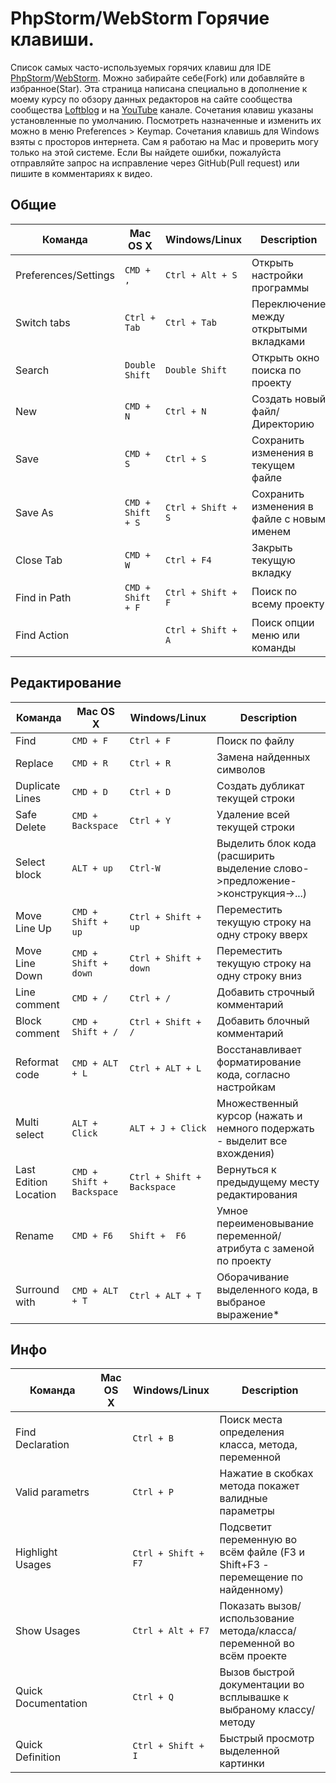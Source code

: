 # PhpStorm/WebStorm Горячие клавиши.

Список самых часто-используемых горячих клавиш для IDE [PhpStorm](https://www.jetbrains.com/phpstorm/)/[WebStorm](https://www.jetbrains.com/webstorm/). Можно забирайте себе(Fork) или добавляйте в избранное(Star).
Эта страница написана специально в дополнение к моему курсу по обзору данных редакторов на сайте сообщества сообщества [Loftblog](http://loftblog.ru/material/1-ustanovka-pervye-shagi/) и на [YouTube](https://www.youtube.com/playlist?list=PLY4rE9dstrJzAnXFt9m48Q0V5_2kVK1Qt) канале.
Сочетания клавиш указаны установленные по умолчанию. Посмотреть назначенные и изменить их можно в меню Preferences > Keymap.
Сочетания клавишь для Windows взяты с просторов интернета. Сам я работаю на Mac и проверить могу только на этой системе. Если Вы найдете ошибки, пожалуйста отправляйте запрос на исправление через GitHub(Pull request) или пишите в комментариях к видео. 


## Общие

| Команда | Mac OS X | Windows/Linux | Description |
| ------- | -------- | ------- | ----------- |
| Preferences/Settings | `CMD + ,` | `Ctrl + Alt + S`  | Открыть настройки программы |
| Switch tabs | `Ctrl + Tab` | `Ctrl + Tab`  | Переключение между открытыми вкладками |
| Search | `Double Shift` | `Double Shift`  | Открыть окно поиска по проекту  |
| New | `CMD + N` | `Ctrl + N`  | Создать новый файл/Директорию |
| Save | `CMD + S` | `Ctrl + S`  | Сохранить изменения в текущем файле |
| Save As | `CMD + Shift + S` | `Ctrl + Shift + S`  | Сохранить изменения в файле с новым именем |
| Close Tab | `CMD + W` |  `Ctrl + F4` | Закрыть текущую вкладку |
| Find in Path | `CMD + Shift + F` |  `Ctrl + Shift + F` | Поиск по всему проекту |
| Find Action | ` ` |  `Ctrl + Shift + A` | Поиск опции меню или команды |



## Редактирование

| Команда | Mac OS X | Windows/Linux | Description |
| ------- | -------- | ------- | ----------- |
| Find | `CMD + F` | `Ctrl + F`  | Поиск по файлу  |
| Replace | `CMD + R` | `Ctrl + R`  | Замена найденных символов  |
| Duplicate Lines | `CMD + D` | `Ctrl + D` | Создать дубликат текущей строки |
| Safe Delete | `CMD + Backspace` | `Ctrl + Y` | Удаление всей текущей строки |
| Select block | `ALT + up` | `Ctrl-W`  | Выделить блок кода (расширить выделение слово->предложение->конструкция->...)|
| Move Line Up | `CMD + Shift + up` | `Ctrl + Shift + up`  | Переместить текущую строку на одну строку вверх |
| Move Line Down | `CMD + Shift + down` | `Ctrl + Shift + down`  | Переместить текущую строку на одну строку вниз |
| Line comment | `CMD + /` | `Ctrl + /`  |  Добавить строчный комментарий |
| Block comment | `CMD + Shift + /` | `Ctrl + Shift + /`  | Добавить блочный комментарий |
| Reformat code | `CMD + ALT + L` | `Ctrl + ALT + L`  | Восстанавливает форматирование кода, согласно настройкам |
| Multi select | `ALT + Click` | `ALT + J + Click`  | Множественный курсор (нажать и немного подержать - выделит все вхождения) |
| Last Edition Location | `CMD + Shift + Backspace` | `Ctrl + Shift + Backspace`  | Вернуться к предыдущему месту редактирования |
| Rename | `CMD + F6` |  `Shift +  F6` | Умное переименовывание переменной/атрибута с заменой по проекту |
| Surround with | `CMD + ALT + T` |  `Ctrl + ALT + T` | Оборачивание выделенного кода, в выбраное выражение* |



## Инфо

| Команда | Mac OS X | Windows/Linux | Description |
| ------- | -------- | ------- | ----------- |
| Find Declaration | ` ` | `Ctrl + B`  | Поиск места определения класса, метода, переменной |
| Valid parametrs | ` ` | `Ctrl + P`  | Нажатие в скобках метода покажет валидные параметры |
| Highlight Usages | ` ` | `Ctrl + Shift + F7`  | Подсветит переменную во всём файле (F3 и Shift+F3 - перемещение по найденному) |
| Show Usages | ` ` | `Ctrl + Alt + F7`  | Показать вызов/использование метода/класса/переменной во всём проекте |
| Quick Documentation | ` ` | `Ctrl + Q`  | Вызов быстрой документации во всплывашке к выбраному классу/методу |
| Quick Definition | ` ` | `Ctrl + Shift + I`  | Быстрый просмотр выделенной картинки |
